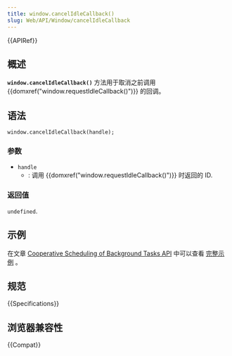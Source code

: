 ```yaml
---
title: window.cancelIdleCallback()
slug: Web/API/Window/cancelIdleCallback
---
```


{{APIRef}}

## 概述

**`window.cancelIdleCallback()`** 方法用于取消之前调用{{domxref("window.requestIdleCallback()")}} 的回调。

## 语法

```plain
window.cancelIdleCallback(handle);
```

### 参数

- `handle`
  - : 调用 {{domxref("window.requestIdleCallback()")}} 时返回的 ID.

### 返回值

`undefined`.

## 示例

在文章 [Cooperative Scheduling of Background Tasks API](/zh-CN/docs/Web/API/Background_Tasks_API) 中可以查看 [完整示例](/zh-CN/docs/Web/API/Background_Tasks_API#Example) 。

## 规范

{{Specifications}}

## 浏览器兼容性

{{Compat}}
